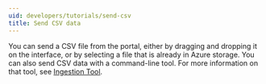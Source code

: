 ```yaml
---
uid: developers/tutorials/send-csv
title: Send CSV data
---
```


You can send a CSV file from the portal, either by dragging and dropping it on the interface,
or by selecting a file that is already in Azure storage.
You can also send CSV data with a command-line tool.
For more information on that tool, see [Ingestion Tool](../../developers/downloads/tutorials/ingest.md).
